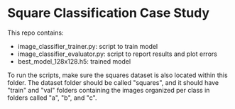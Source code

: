 # Square Classification Case Study

This repo contains:

- image_classifier_trainer.py: script to train model
- image_classifier_evaluator.py: script to report results and plot errors
- best_model_128x128.h5: trained model

To run the scripts, make sure the squares dataset is also located within this folder.
The dataset folder should be called "squares", and it should have "train" and "val" folders
containing the images organized per class in folders called "a", "b", and "c".
